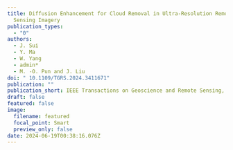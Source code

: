 ```yaml
---
title: Diffusion Enhancement for Cloud Removal in Ultra-Resolution Remote
  Sensing Imagery
publication_types:
  - "0"
authors:
  - J. Sui
  - Y. Ma
  - W. Yang
  - admin*
  - M. -O. Pun and J. Liu
doi: " 10.1109/TGRS.2024.3411671"
publication: ""
publication_short: IEEE Transactions on Geoscience and Remote Sensing, 2024
draft: false
featured: false
image:
  filename: featured
  focal_point: Smart
  preview_only: false
date: 2024-06-19T00:38:16.076Z
---
```

